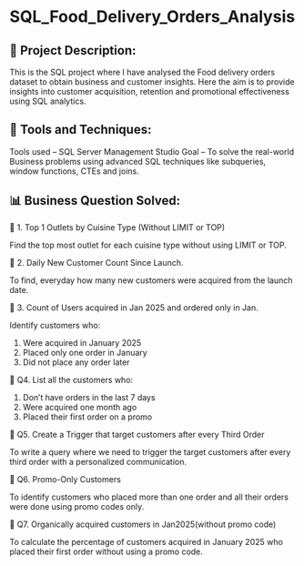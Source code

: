 # SQL_Food_Delivery_Orders_Analysis
## 📌 Project Description:
This is the SQL project where I have analysed the Food delivery orders dataset to obtain business and customer insights. 
Here the aim is to provide insights into customer acquisition, retention and promotional effectiveness using SQL analytics.
## 📌 Tools and Techniques:
Tools used – SQL Server Management Studio
Goal – To solve the real-world Business problems using advanced SQL techniques like subqueries, window functions, CTEs and joins.
## 📊 Business Question Solved:
🔹 1. Top 1 Outlets by Cuisine Type (Without LIMIT or TOP)
 
Find the top most outlet for each cuisine type without using LIMIT or TOP.

🔹 2. Daily New Customer Count Since Launch.

To find, everyday how many new customers were acquired from the launch date.

🔹 3. Count of Users acquired in Jan 2025 and ordered only in Jan.

Identify customers who:
1.	Were acquired in January 2025
2.	Placed only one order in January
3.	Did not place any order later
   
🔹 Q4. List all the customers who:

1.	Don’t have orders in the last 7 days
2.	Were acquired one month ago
3.	Placed their first order on a promo
   
🔹 Q5. Create a Trigger that target customers after every Third Order

To write a query where we need to trigger the target customers after every third order with a personalized communication.

🔹 Q6. Promo-Only Customers

To identify customers who placed more than one order and all their orders were done using promo codes only.

🔹 Q7.  Organically acquired customers in Jan2025(without promo code)

To calculate the percentage of customers acquired in January 2025 who placed their first order without using a promo code.


   




